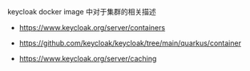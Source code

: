keycloak docker image 中对于集群的相关描述

- <https://www.keycloak.org/server/containers>

- <https://github.com/keycloak/keycloak/tree/main/quarkus/container>

- <https://www.keycloak.org/server/caching>